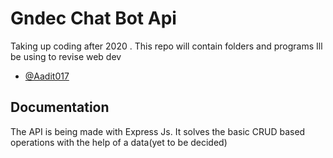 
# Gndec Chat Bot Api
 




Taking up coding after 2020 . This repo will contain folders and programs Ill be using to revise web dev

- [@Aadit017](https://www.github.com/Aadit017)



## Documentation

The API is being made with Express Js. It solves the basic CRUD based operations with the help of a data(yet to be decided)  

